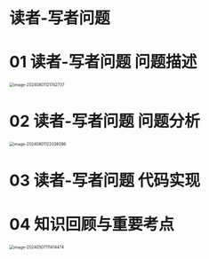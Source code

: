 # 读者-写者问题



# 01 读者-写者问题 问题描述

<img src="https://cvp.oss-cn-shanghai.aliyuncs.com/picgo/202408011217295.png" alt="image-20240801121742737" style="zoom:50%;" />



# 02 读者-写者问题 问题分析

<img src="https://cvp.oss-cn-shanghai.aliyuncs.com/picgo/202408011220291.png" alt="image-20240801122038096" style="zoom:50%;" />



# 03  读者-写者问题 代码实现





# 04 知识回顾与重要考点

<img src="https://cvp.oss-cn-shanghai.aliyuncs.com/picgo/202405071114608.png" alt="image-20240507111414474" style="zoom:50%;" />